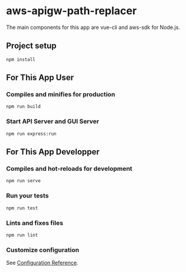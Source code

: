 # aws-apigw-path-replacer

The main components for this app are vue-cli and aws-sdk for Node.js.

## Project setup
```
npm install
```

## For This App User
### Compiles and minifies for production
```
npm run build
```

### Start API Server and GUI Server
```
npm run express:run
```

## For This App Developper
### Compiles and hot-reloads for development
```
npm run serve
```

### Run your tests
```
npm run test
```

### Lints and fixes files
```
npm run lint
```

### Customize configuration
See [Configuration Reference](https://cli.vuejs.org/config/).
